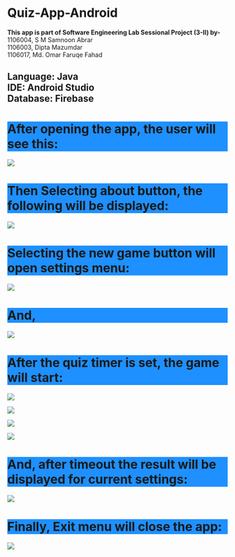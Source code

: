 # Quiz-App-Android
<b>
This app is part of Software Engineering Lab Sessional Project (3-II) by-
</b>
<br>
1106004, S M Samnoon Abrar
<br>
1106003, Dipta Mazumdar
<br>
1106017, Md. Omar Faruqe Fahad
<br>
<h2>
Language: Java
 <br>
IDE: Android Studio
<br>
Database: Firebase
 </h2>
<h1 style="background-color:DodgerBlue;">After opening the app, the user will see this: </h1>

![](https://github.com/samnoon1971/Quiz-App-Android/blob/master/GUI/FirstPage.png)



<h1 style="background-color:DodgerBlue;">Then Selecting about button, the following will be displayed: </h1>

![](https://github.com/samnoon1971/Quiz-App-Android/blob/master/GUI/AboutPage.png)


<h1 style="background-color:DodgerBlue;">Selecting the new game button will open settings menu: </h1>

![](https://github.com/samnoon1971/Quiz-App-Android/blob/master/GUI/ForthPage.png)


<h1 style="background-color:DodgerBlue;">And, </h1>

![](https://github.com/samnoon1971/Quiz-App-Android/blob/master/GUI/ThirdPage.png)


<h1 style="background-color:DodgerBlue;">After the quiz timer is set, the game will start: </h1>

![](https://github.com/samnoon1971/Quiz-App-Android/blob/master/GUI/QuizView1.png)


![](https://github.com/samnoon1971/Quiz-App-Android/blob/master/GUI/Q2.png)


![](https://github.com/samnoon1971/Quiz-App-Android/blob/master/GUI/Q4.png)


![](https://github.com/samnoon1971/Quiz-App-Android/blob/master/GUI/Q3.png)



<h1 style="background-color:DodgerBlue;">And, after timeout the result will be displayed for current settings:</h1>
 
![](https://github.com/samnoon1971/Quiz-App-Android/blob/master/GUI/ResultView.png)


<h1 style="background-color:DodgerBlue;">Finally, Exit menu will close the app: </h1>

![](https://github.com/samnoon1971/Quiz-App-Android/blob/master/GUI/%20(6).png)

